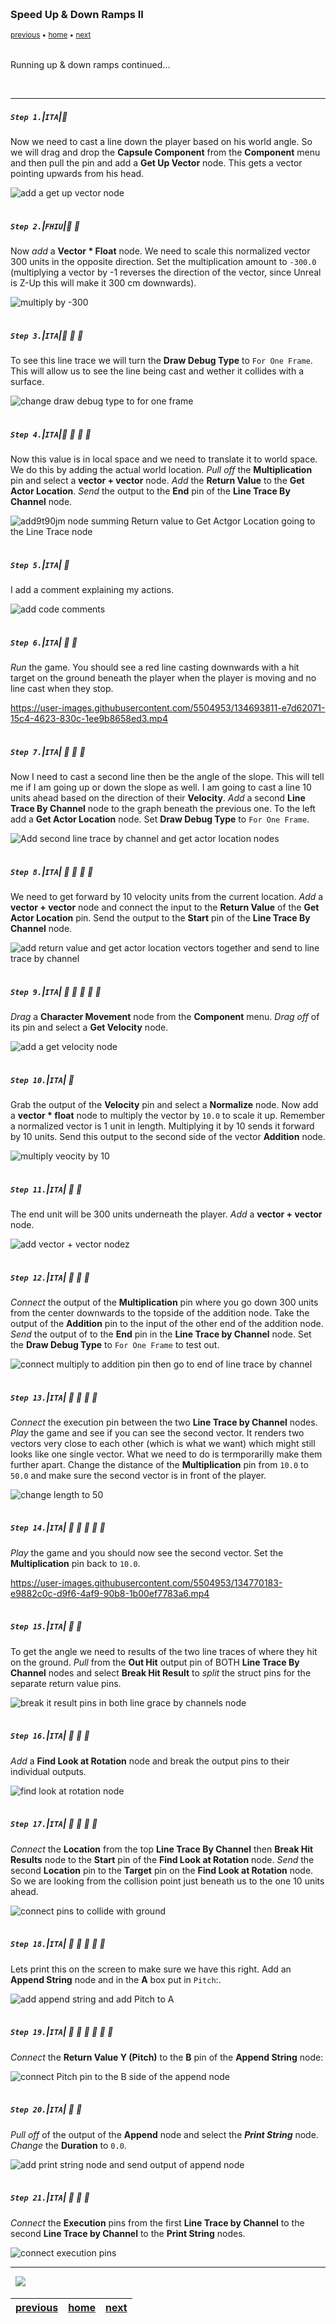 <img src="https://via.placeholder.com/1000x4/45D7CA/45D7CA" alt="drawing" height="4px"/>

### Speed Up & Down Ramps II

<sub>[previous](../ramps/README.md#user-content-speed-up--down-ramps) • [home](../README.md#user-content-ue4-animations) • [next](../ramps-iii/README.md#user-content-speed-up--down-ramps-iii)</sub>

<img src="https://via.placeholder.com/1000x4/45D7CA/45D7CA" alt="drawing" height="4px"/>

Running up & down ramps continued...

<br>

---


##### `Step 1.`\|`ITA`|:small_blue_diamond:

Now we need to cast a line down the player based on his world angle. So we will drag and drop the **Capsule Component** from the **Component** menu and then pull the pin and add a **Get Up Vector** node. This gets a vector pointing upwards from his head.

![add a get up vector node](images/GetUpVectorOfCapsuleComponent.jpg)

<img src="https://via.placeholder.com/500x2/45D7CA/45D7CA" alt="drawing" height="2px" alt = ""/>

##### `Step 2.`\|`FHIU`|:small_blue_diamond: :small_blue_diamond: 

Now *add* a **Vector * Float** node. We need to scale this normalized vector 300 units in the opposite direction. Set the multiplication amount to `-300.0` (multiplying a vector by -1 reverses the direction of the vector, since Unreal is Z-Up this will make it 300 cm downwards). 

![multiply by -300](images/Down300Units.jpg)

<img src="https://via.placeholder.com/500x2/45D7CA/45D7CA" alt="drawing" height="2px" alt = ""/>

##### `Step 3.`\|`ITA`|:small_blue_diamond: :small_blue_diamond: :small_blue_diamond:

To see this line trace we will turn the **Draw Debug Type** to `For One Frame`. This will allow us to see the line being cast and wether it collides with a surface.

![change draw debug type to for one frame](images/DrawDebugLine.jpg)

<img src="https://via.placeholder.com/500x2/45D7CA/45D7CA" alt="drawing" height="2px" alt = ""/>

##### `Step 4.`\|`ITA`|:small_blue_diamond: :small_blue_diamond: :small_blue_diamond: :small_blue_diamond:

Now this value is in local space and we need to translate it to world space. We do this by adding the actual world location. *Pull off* the **Multiplication** pin and select a **vector + vector** node. *Add* the **Return Value** to the **Get Actor Location**. *Send* the output to the **End** pin of the **Line Trace By Channel** node.

![add9t90jm node summing Return value to Get Actgor Location going to the Line Trace node](images/SetEndForFirstLineCast.jpg)

<img src="https://via.placeholder.com/500x2/45D7CA/45D7CA" alt="drawing" height="2px" alt = ""/>

##### `Step 5.`\|`ITA`| :small_orange_diamond:

I add a comment explaining my actions.

![add code comments](images/LocalToGlobalComment.jpg)

<img src="https://via.placeholder.com/500x2/45D7CA/45D7CA" alt="drawing" height="2px" alt = ""/>

##### `Step 6.`\|`ITA`| :small_orange_diamond: :small_blue_diamond:

*Run* the game. You should see a red line casting downwards with a hit target on the ground beneath the player when the player is moving and no line cast when they stop.

https://user-images.githubusercontent.com/5504953/134693811-e7d62071-15c4-4623-830c-1ee9b8658ed3.mp4

<img src="https://via.placeholder.com/500x2/45D7CA/45D7CA" alt="drawing" height="2px" alt = ""/>

##### `Step 7.`\|`ITA`| :small_orange_diamond: :small_blue_diamond: :small_blue_diamond:

Now I need to cast a second line then be the angle of the slope. This will tell me if I am going up or down the slope as well. I am going to cast a line 10 units ahead based on the direction of their **Velocity**. *Add* a second **Line Trace By Channel** node to the graph beneath the previous one. To the left add a **Get Actor Location** node. Set **Draw Debug Type** to `For One Frame`.

![Add second line trace by channel and get actor location nodes](images/SecondLineTraceGetActorLocation.jpg)

<img src="https://via.placeholder.com/500x2/45D7CA/45D7CA" alt="drawing" height="2px" alt = ""/>

##### `Step 8.`\|`ITA`| :small_orange_diamond: :small_blue_diamond: :small_blue_diamond: :small_blue_diamond:

We need to get forward by 10 velocity units from the current location. *Add* a **vector + vector** node and connect the input to the **Return Value** of the **Get Actor Location** pin. Send the output to the **Start** pin of the **Line Trace By Channel** node.

![add return value and get actor location vectors together and send to line trace by channel](images/VectorPlusVectorStartSecondLineTrace.jpg)

<img src="https://via.placeholder.com/500x2/45D7CA/45D7CA" alt="drawing" height="2px" alt = ""/>

##### `Step 9.`\|`ITA`| :small_orange_diamond: :small_blue_diamond: :small_blue_diamond: :small_blue_diamond: :small_blue_diamond:

*Drag* a **Character Movement** node from the **Component** menu. *Drag off* of its pin and select a **Get Velocity** node.

![add a get velocity node](images/GetTheVelocity.jpg)

<img src="https://via.placeholder.com/500x2/45D7CA/45D7CA" alt="drawing" height="2px" alt = ""/>

##### `Step 10.`\|`ITA`| :large_blue_diamond:

Grab the output of the **Velocity** pin and select a **Normalize** node. Now add a **vector * float** node to multiply the vector by `10.0` to scale it up. Remember a normalized vector is 1 unit in length. Multiplying it by 10 sends it forward by 10 units. Send this output to the second side of the vector **Addition** node.

![multiply veocity by 10](images/FinishGettingStartPoint10UnitsInFrontOfPlayer.jpg)

<img src="https://via.placeholder.com/500x2/45D7CA/45D7CA" alt="drawing" height="2px" alt = ""/>

##### `Step 11.`\|`ITA`| :large_blue_diamond: :small_blue_diamond: 

The end unit will be 300 units underneath the player. *Add* a **vector + vector** node.

![add vector + vector nodez](images/CheckDownwardsBy300ForSecondLineTrace.jpg)

<img src="https://via.placeholder.com/500x2/45D7CA/45D7CA" alt="drawing" height="2px" alt = ""/>


##### `Step 12.`\|`ITA`| :large_blue_diamond: :small_blue_diamond: :small_blue_diamond: 

*Connect* the output of the **Multiplication** pin where you go down 300 units from the center downwards to the topside of the addition node. Take the output of the **Addition** pin to the input of the other end of the addition node. *Send* the output of to the **End** pin in the **Line Trace by Channel** node. Set the **Draw Debug Type** to `For One Frame` to test out.

![connect multiply to addition pin then go to end of line trace by channel](images/ConnectEndOfSecondLineByChannel.jpg)

<img src="https://via.placeholder.com/500x2/45D7CA/45D7CA" alt="drawing" height="2px" alt = ""/>

##### `Step 13.`\|`ITA`| :large_blue_diamond: :small_blue_diamond: :small_blue_diamond:  :small_blue_diamond: 

*Connect* the execution pin between the two **Line Trace by Channel** nodes. *Play* the game and see if you can see the second vector. It renders two vectors very close to each other (which is what we want) which might still looks like one single vector. What we need to do is termporarilly make them further apart. Change the distance of the **Multiplication** pin from `10.0` to `50.0` and make sure the second vector is in front of the player.

![change length to 50](images/ChangeTo50.jpg)

<img src="https://via.placeholder.com/500x2/45D7CA/45D7CA" alt="drawing" height="2px" alt = ""/>

##### `Step 14.`\|`ITA`| :large_blue_diamond: :small_blue_diamond: :small_blue_diamond: :small_blue_diamond:  :small_blue_diamond: 

*Play* the game and you should now see the second vector. Set the **Multiplication** pin back to `10.0`.

https://user-images.githubusercontent.com/5504953/134770183-e9882c0c-d9f6-4af9-90b8-1b00ef7783a6.mp4

<img src="https://via.placeholder.com/500x2/45D7CA/45D7CA" alt="drawing" height="2px" alt = ""/>

##### `Step 15.`\|`ITA`| :large_blue_diamond: :small_orange_diamond: 

To get the angle we need to results of the two line traces of where they hit on the ground. *Pull* from the **Out Hit** output pin of BOTH **Line Trace By Channel** nodes and select **Break Hit Result** to *split* the struct pins for the separate return value pins.

![break it result pins in both line grace by channels node](images/BreakHitResultsForBoth.jpg)

<img src="https://via.placeholder.com/500x2/45D7CA/45D7CA" alt="drawing" height="2px" alt = ""/>

##### `Step 16.`\|`ITA`| :large_blue_diamond: :small_orange_diamond:   :small_blue_diamond: 

*Add* a **Find Look at Rotation** node and break the output pins to their individual outputs.

![find look at rotation node](images/FindLookAtRotation.jpg)

<img src="https://via.placeholder.com/500x2/45D7CA/45D7CA" alt="drawing" height="2px" alt = ""/>

##### `Step 17.`\|`ITA`| :large_blue_diamond: :small_orange_diamond: :small_blue_diamond: :small_blue_diamond:

*Connect* the **Location** from the top **Line Trace By Channel** then **Break Hit Results** node to the **Start** pin of the **Find Look at Rotation** node. *Send* the second **Location** pin to the **Target** pin on the **Find Look at Rotation** node. So we are looking from the collision point just beneath us to the one 10 units ahead.

![connect pins to collide with ground](images/ConnectStartTargetGetAngle.jpg)

<img src="https://via.placeholder.com/500x2/45D7CA/45D7CA" alt="drawing" height="2px" alt = ""/>

##### `Step 18.`\|`ITA`| :large_blue_diamond: :small_orange_diamond: :small_blue_diamond: :small_blue_diamond: :small_blue_diamond:

Lets print this on the screen to make sure we have this right. Add an **Append String** node and in the **A** box put in `Pitch`:.

![add append string and add Pitch to A](images/PrintOnScreenPitch.jpg)

<img src="https://via.placeholder.com/500x2/45D7CA/45D7CA" alt="drawing" height="2px" alt = ""/>

##### `Step 19.`\|`ITA`| :large_blue_diamond: :small_orange_diamond: :small_blue_diamond: :small_blue_diamond: :small_blue_diamond: :small_blue_diamond:

*Connect* the **Return Value Y (Pitch)** to the **B** pin of the **Append String** node:

![connect Pitch pin to the B side of the append node](images/AppendPitchOutput.jpg)

<img src="https://via.placeholder.com/500x2/45D7CA/45D7CA" alt="drawing" height="2px" alt = ""/>

##### `Step 20.`\|`ITA`| :large_blue_diamond: :large_blue_diamond:

*Pull off* of the output of the **Append** node and select the ***Print String*** node. *Change* the **Duration** to `0.0`.

![add print string node and send output of append node](images/AddPrintString.jpg)

<img src="https://via.placeholder.com/500x2/45D7CA/45D7CA" alt="drawing" height="2px" alt = ""/>

##### `Step 21.`\|`ITA`| :large_blue_diamond: :large_blue_diamond: :small_blue_diamond:

*Connect* the **Execution** pins from the first **Line Trace by Channel** to the second **Line Trace by Channel** to the **Print String** nodes.

![connect execution pins](images/ConnectExecutionPinsToPrint.jpg)

___


<img src="https://via.placeholder.com/1000x4/dba81a/dba81a" alt="drawing" height="4px" alt = ""/>

<img src="https://via.placeholder.com/1000x100/45D7CA/000000/?text=Next Up - Speed Up / Down Ramps III">

<img src="https://via.placeholder.com/1000x4/dba81a/dba81a" alt="drawing" height="4px" alt = ""/>

| [previous](../ramps/README.md#user-content-speed-up--down-ramps)| [home](../README.md#user-content-ue4-animations) | [next](../ramps-iii/README.md#user-content-speed-up--down-ramps-iii)|
|---|---|---|
